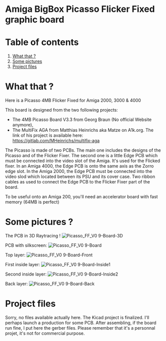 # Amiga BigBox Picasso Flicker Fixed graphic board

# Table of contents
1. [What that ?](#P1)
2. [Some pictures](#P2)
3. [Project files](#P3)

# What that ? <a name="P1"></a>
Here is a Picasso 4MB Flicker Fixed for Amiga 2000, 3000 &amp; 4000

This board is designed from the two following projects:
  - The 4MB Picasso Board V3.3 from Georg Braun (No official Website anymore),
  - The MultiFix AGA from Matthias Heinrichs aka Matze on A1k.org. The link of his project is available here:  
  https://gitlab.com/MHeinrichs/multifix-aga
    
The Picasso is made of two PCBs. The main one includes the designs of the Picasso and of the Flicker Fixer. The second one is a little Edge PCB which must be connected into the video slot of the Amiga. It's used for the Flicked fixer. In an Amiga 4000, the Edge PCB is onto the same axis as the Zorro edge slot. In the Amiga 2000, the Edge PCB must be connected into the video slod which located between its PSU and its cover case. Two ribbon cables as used to connect the Edge PCB to the Flicker Fixer part of the board. 

To be useful onto an Amiga 200, you'll need an accelerator board with fast memory (64MB is perfect)  

# Some pictures ? <a name="P2"></a>
  
The PCB in 3D Raytracing !
![Picasso_FF_V0 9-Board-3D](https://user-images.githubusercontent.com/80821708/192138232-0980a8f4-f7ab-41ed-835d-e44e98105e04.png)

PCB with silkscreen:
![Picasso_FF_V0 9-Board](https://user-images.githubusercontent.com/80821708/192138204-b8575fb5-7632-45b8-b50c-aa4279b76107.png)

Top layer:
![Picasso_FF_V0 9-Board-Front](https://user-images.githubusercontent.com/80821708/192138208-3882107a-19d0-4e16-9dbd-e4f735679f8a.png)

First inside layer:
![Picasso_FF_V0 9-Board-Inside1](https://user-images.githubusercontent.com/80821708/192138212-ad65cb16-fbc5-4c6e-8a14-595d25aa4300.png)

Second inside layer:
![Picasso_FF_V0 9-Board-Inside2](https://user-images.githubusercontent.com/80821708/192138219-f35df53d-d64d-4f8e-9ac6-da8bce98c020.png)

Back layer:
![Picasso_FF_V0 9-Board-Back](https://user-images.githubusercontent.com/80821708/192138207-c43ad853-ff0e-43da-a6f0-e8d194fdb732.png)
  
  
# Project files <a name="P3"></a>
  
Sorry, no files available actually here.
The Kicad project is finalized. I'll perhaps launch a production for some PCB. After assembling, if the board run fine, I put here the gerber files. Please remember that it's a personnal projet, it's not for commercial purpose.  
